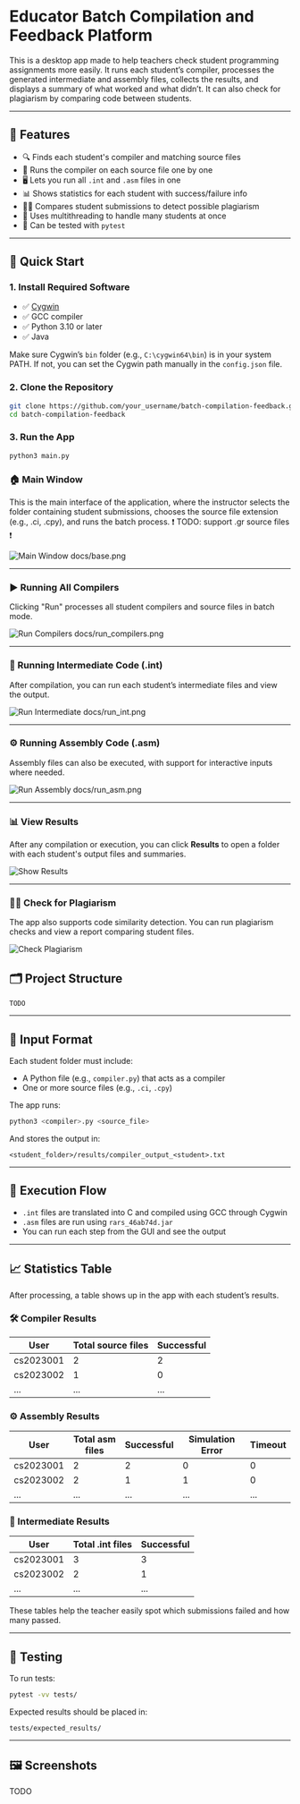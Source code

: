 # Educator Batch Compilation and Feedback Platform

This is a desktop app made to help teachers check student programming assignments more easily. It runs each student’s compiler, processes the generated intermediate and assembly files, collects the results, and displays a summary of what worked and what didn’t. It can also check for plagiarism by comparing code between students.


---

## 🧩 Features

- 🔍 Finds each student's compiler and matching source files
- 🧪 Runs the compiler on each source file one by one
- 🖥️ Lets you run all `.int` and `.asm` files in one
- 📊 Shows statistics for each student with success/failure info
- 🕵️‍♂️ Compares student submissions to detect possible plagiarism
- 🧵 Uses multithreading to handle many students at once
- 🧪 Can be tested with `pytest`

---

## 🚀 Quick Start

### 1. Install Required Software

- ✅ [Cygwin](https://www.cygwin.com/)
- ✅ GCC compiler
- ✅ Python 3.10 or later
- ✅ Java 

Make sure Cygwin’s `bin` folder (e.g., `C:\cygwin64\bin`) is in your system PATH. If not, you can set the Cygwin path manually in the `config.json` file.

### 2. Clone the Repository

```bash
git clone https://github.com/your_username/batch-compilation-feedback.git
cd batch-compilation-feedback
```

### 3. Run the App

```bash
python3 main.py
```



### 🏠 Main Window

This is the main interface of the application, where the instructor selects the folder containing student submissions, chooses the source file extension (e.g., .ci, .cpy), and runs the batch process. :exclamation: TODO: support .gr source files :exclamation:

![Main Window]() docs/base.png

---

### ▶️ Running All Compilers

Clicking "Run" processes all student compilers and source files in batch mode.

![Run Compilers]() docs/run_compilers.png

---

### 🧪 Running Intermediate Code (.int)

After compilation, you can run each student’s intermediate files and view the output.

![Run Intermediate]() docs/run_int.png

---

### ⚙️ Running Assembly Code (.asm)

Assembly files can also be executed, with support for interactive inputs where needed.

![Run Assembly]() docs/run_asm.png

---

### 📊 View Results

After any compilation or execution, you can click **Results** to open a folder with each student's output files and summaries.

![Show Results](docs/results.png)

---

### 🕵️‍♀️ Check for Plagiarism

The app also supports code similarity detection. You can run plagiarism checks and view a report comparing student files.

![Check Plagiarism](docs/plagiarism.png)

## 🗂️ Project Structure

```
TODO
```

---

## 📁 Input Format

Each student folder must include:
- A Python file (e.g., `compiler.py`) that acts as a compiler
- One or more source files (e.g., `.ci`, `.cpy`) 

The app runs:

```bash
python3 <compiler>.py <source_file>
```

And stores the output in:

```
<student_folder>/results/compiler_output_<student>.txt
```

---

## 🧠 Execution Flow

- `.int` files are translated into C and compiled using GCC through Cygwin
- `.asm` files are run using `rars_46ab74d.jar`
- You can run each step from the GUI and see the output

---

## 📈 Statistics Table

After processing, a table shows up in the app with each student’s results.

### 🛠️ Compiler Results

| User       | Total source files | Successful |
|------------|--------------------|------------|
| cs2023001  | 2                  | 2          |
| cs2023002  | 1                  | 0          |
| ...        | ...                | ...        |

### ⚙️ Assembly Results

| User       | Total asm files | Successful | Simulation Error | Timeout |
|------------|-----------------|------------|------------------|---------|
| cs2023001  | 2               | 2          | 0                | 0       |
| cs2023002  | 2               | 1          | 1                | 0       |
| ...        | ...             | ...        | ...              | ...     |

### 🧪 Intermediate Results

| User       | Total .int files | Successful |
|------------|------------------|------------|
| cs2023001  | 3                | 3          |
| cs2023002  | 2                | 1          |
| ...        | ...              | ...        |

These tables help the teacher easily spot which submissions failed and how many passed.

---

## 🧪 Testing

To run tests:

```bash
pytest -vv tests/
```

Expected results should be placed in:

```
tests/expected_results/
```

---

## 🖼️ Screenshots

TODO
